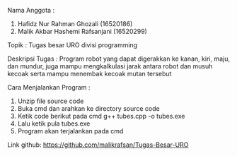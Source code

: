 Nama Anggota : 	
1. Hafidz Nur Rahman Ghozali		(16520186)
2. Malik Akbar Hashemi Rafsanjani	(16520299)

Topik : Tugas besar URO divisi programming

Deskripsi Tugas :
Program robot yang dapat digerakkan ke kanan, kiri, maju, dan mundur, 
juga mampu mengkalkulasi jarak antara robot dan musuh kecoak
serta mampu menembak kecoak mutan tersebut

Cara Menjalankan Program :
1. Unzip file source code
2. Buka cmd dan arahkan ke directory source code
3. Ketik code berikut pada cmd
g++ tubes.cpp -o tubes.exe
4. Lalu ketik pula
tubes.exe
5. Program akan terjalankan pada cmd

Link github:
https://github.com/malikrafsan/Tugas-Besar-URO